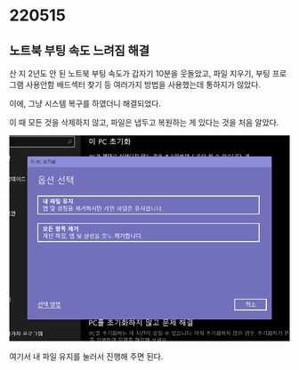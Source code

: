 # 220515
## 노트북 부팅 속도 느려짐 해결
산 지 2년도 안 된 노트북 부팅 속도가 갑자기 10분을 웃돌았고, 파일 지우기, 부팅 프로그램 사용안함 배드섹터 찾기 등 여러가지 방법을 사용했는데 통하지가 않았다.

이에, 그냥 시스템 복구를 하였더니 해결되었다.

이 때 모든 것을 삭제하지 않고, 파일은 냅두고 복원하는 게 있다는 것을 처음 알았다.


![](assets/markdown-img-paste-20220515130409782.png)

여기서 내 파일 유지를 눌러서 진행해 주면 된다.
